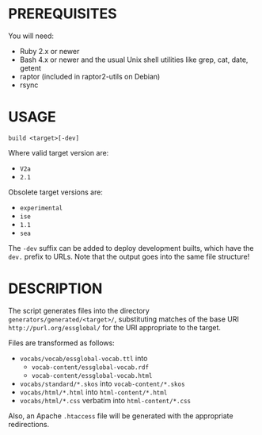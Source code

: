 
# PREREQUISITES

You will need:

- Ruby 2.x or newer
- Bash 4.x or newer and the usual Unix shell utilities like grep, cat, date, getent
- raptor (included in raptor2-utils on Debian)
- rsync

# USAGE

    build <target>[-dev]

Where valid target version are: 

- `V2a`
- `2.1`

Obsolete target versions are:

- `experimental`
- `ise`
- `1.1`
- `sea`

The `-dev` suffix can be added to deploy development builts, which
have the `dev.` prefix to URLs. Note that the output goes into the
same file structure!

# DESCRIPTION

The script generates files into the directory
`generators/generated/<target>/`, substituting matches of the base URI
`http://purl.org/essglobal/` for the URI appropriate to the target.

Files are transformed as follows:
- `vocabs/vocab/essglobal-vocab.ttl` into
  - `vocab-content/essglobal-vocab.rdf`
  - `vocab-content/essglobal-vocab.html`
- `vocabs/standard/*.skos` into `vocab-content/*.skos`
- `vocabs/html/*.html` into `html-content/*.html`
- `vocabs/html/*.css` verbatim into `html-content/*.css`

Also, an Apache `.htaccess` file will be generated with the
appropriate redirections.
